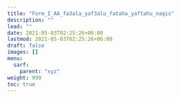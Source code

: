 ```yaml
---
title: "Form_I_AA_fa3ala_yaf3alu_fataha_yaftahu_naqis"
description: ""
lead: ""
date: 2021-05-03T02:25:26+06:00
lastmod: 2021-05-03T02:25:26+06:00
draft: false
images: []
menu: 
  sarf:
    parent: "xyz"
weight: 999
toc: true
---
```



